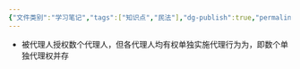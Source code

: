 ```yaml
---
{"文件类别":"学习笔记","tags":["知识点","民法"],"dg-publish":true,"permalink":"/学习笔记studyup/民法总论/集合代理/","dgPassFrontmatter":true,"created":"2024-08-01T09:56:05.645+08:00","updated":"2024-10-25T12:14:11.012+08:00"}
---
```


- 被代理人授权数个代理人，但各代理人均有权单独实施代理行为为，即数个单独代理权并存